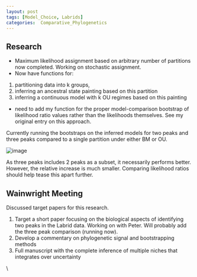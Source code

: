 ```yaml
---
layout: post
tags: [Model_Choice, Labrids]
categories:  Comparative_Phylogenetics
---
```






 





Research
--------

-   Maximum likelihood assignment based on arbitrary number of
    partitions now completed. Working on stochastic assignment.
-   Now have functions for:

1.  partitioning data into k groups,
2.  inferring an ancestral state painting based on this partition
3.  inferring a continuous model with k OU regimes based on this
    painting

-   need to add my function for the proper model-comparison bootstrap of
    likelihood ratio values rather than the likelihoods themselves. See
    my original entry on this approach.

Currently running the bootstraps on the inferred models for two peaks
and three peaks compared to a single partition under either BM or OU.

![image](http://openwetware.org/images/f/f7/Bootstrap_models.png)

As three peaks includes 2 peaks as a subset, it necessarily performs
better. However, the relative increase is much smaller. Comparing
likelihood ratios should help tease this apart further.

Wainwright Meeting
------------------

Discussed target papers for this research.

1.  Target a short paper focusing on the biological aspects of
    identifying two peaks in the Labrid data. Working on with Peter.
    Will probably add the three peak comparison (running now).
2.  Develop a commentary on phylogenetic signal and bootstrapping
    methods
3.  Full manuscript with the complete inference of multiple niches that
    integrates over uncertainty

\

